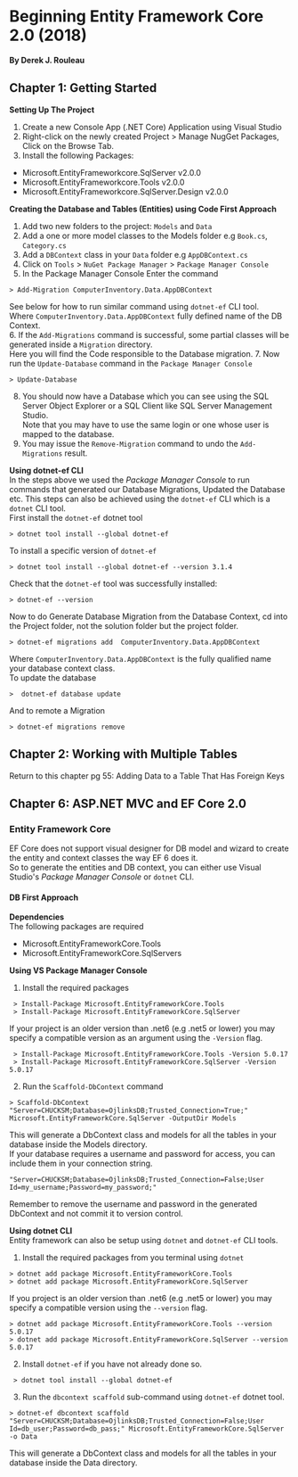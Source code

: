 # Beginning Entity Framework Core 2.0 (2018)  
__By Derek J. Rouleau__    

## Chapter 1: Getting Started  
__Setting Up The Project__  
1. Create a new Console App (.NET Core) Application using Visual Studio
2. Right-click on the newly created Project > Manage NugGet Packages, Click on the Browse Tab.
3. Install the following Packages:  
  * Microsoft.EntityFrameworkcore.SqlServer v2.0.0
  * Microsoft.EntityFrameworkcore.Tools v2.0.0
  * Microsoft.EntityFrameworkcore.SqlServer.Design v2.0.0  

__Creating the Database and Tables (Entities) using Code First Approach__    
1. Add two new folders to the project:  `Models` and `Data`
2. Add a one or more model classes to the Models folder e.g `Book.cs`, `Category.cs`
3. Add a `DBContext` class in your `Data` folder e.g `AppDBContext.cs`
4. Click on `Tools` > `NuGet Package Manager` > `Package Manager Console`
5. In the Package Manager Console Enter the command  
```
> Add-Migration ComputerInventory.Data.AppDBContext
```  
See below for how to run similar command using `dotnet-ef` CLI tool.  
Where `ComputerInventory.Data.AppDBContext` fully defined name of the DB Context.     
6. If the `Add-Migrations` command is successful, some partial classes will be generated inside a `Migration` directory.  
Here you will find the Code responsible to the Database migration.
7. Now run the `Update-Database` command in the `Package Manager Console`  
```
> Update-Database
```
8. You should now have a Database which you can see using the SQL Server Object Explorer or a SQL Client like SQL Server Management Studio.  
Note that you may have to use the same login or one whose user is mapped to the database.  
9. You may issue the `Remove-Migration` command to undo the `Add-Migrations` result.

__Using dotnet-ef CLI__  
In the steps above we used the _Package Manager Console_ to run commands that generated our Database Migrations, Updated the Database etc. This steps can also be achieved using the `dotnet-ef` CLI which is a `dotnet` CLI tool.  
First install the `dotnet-ef` dotnet tool
```
> dotnet tool install --global dotnet-ef
```  
To install a specific version of `dotnet-ef`  
```
> dotnet tool install --global dotnet-ef --version 3.1.4
```
Check that the `dotnet-ef` tool was successfully installed:  
```
> dotnet-ef --version
```
Now to do Generate Database Migration from the Database Context, cd into the Project folder, not the solution folder but the project folder.
```
> dotnet-ef migrations add  ComputerInventory.Data.AppDBContext
```
Where `ComputerInventory.Data.AppDBContext` is the fully qualified name your database context class.  
To update the database
```
>  dotnet-ef database update
```  
And to remote a Migration
```
> dotnet-ef migrations remove
```

## Chapter 2: Working with Multiple Tables  
Return to this chapter pg 55:  Adding Data to a Table That Has Foreign Keys

## Chapter 6: ASP.NET MVC and EF Core 2.0
### Entity Framework Core  
EF Core does not support visual designer for DB model and wizard to create the entity and context classes the way EF 6 does it.  
So to generate the entities and DB context, you can either use Visual Studio's _Package Manager Console_ or `dotnet` CLI.  
#### DB First Approach
__Dependencies__  
The following packages are required   
* Microsoft.EntityFrameworkCore.Tools
* Microsoft.EntityFrameworkCore.SqlServers

__Using VS Package Manager Console__   
1. Install the required packages
```
 > Install-Package Microsoft.EntityFrameworkCore.Tools
 > Install-Package Microsoft.EntityFrameworkCore.SqlServer
```
If your project is an older version than .net6 (e.g .net5 or lower) you may specify a compatible version as an argument using the `-Version` flag.
```
 > Install-Package Microsoft.EntityFrameworkCore.Tools -Version 5.0.17
 > Install-Package Microsoft.EntityFrameworkCore.SqlServer -Version 5.0.17
```  
2. Run the `Scaffold-DbContext` command
```
> Scaffold-DbContext "Server=CHUCKSM;Database=OjlinksDB;Trusted_Connection=True;" Microsoft.EntityFrameworkCore.SqlServer -OutputDir Models
```   
This will generate a DbContext class and models for all the tables in your database inside the Models directory.   
If your database requires a username and password for access, you can include them in your connection string.  
```
"Server=CHUCKSM;Database=OjlinksDB;Trusted_Connection=False;User Id=my_username;Password=my_password;"
```   
Remember to remove the username and password in the generated DbContext and not commit it to version control.  

__Using dotnet CLI__  
Entity framework can  also be setup using `dotnet` and `dotnet-ef` CLI tools.  
1. Install the required packages from you terminal using `dotnet`
```
> dotnet add package Microsoft.EntityFrameworkCore.Tools
> dotnet add package Microsoft.EntityFrameworkCore.SqlServer
```
If you project is an older version than .net6 (e.g .net5 or lower) you may specify a compatible version using the `--version` flag.  
```
> dotnet add package Microsoft.EntityFrameworkCore.Tools --version 5.0.17
> dotnet add package Microsoft.EntityFrameworkCore.SqlServer --version 5.0.17
```
2. Install `dotnet-ef` if you have not already done so.
```
 > dotnet tool install --global dotnet-ef
```  
3. Run the `dbcontext scaffold` sub-command using `dotnet-ef` dotnet tool.
```
> dotnet-ef dbcontext scaffold  "Server=CHUCKSM;Database=OjlinksDB;Trusted_Connection=False;User Id=db_user;Password=db_pass;" Microsoft.EntityFrameworkCore.SqlServer -o Data
```  
This will generate a DbContext class and models for all the tables in your database inside the Data directory.  
